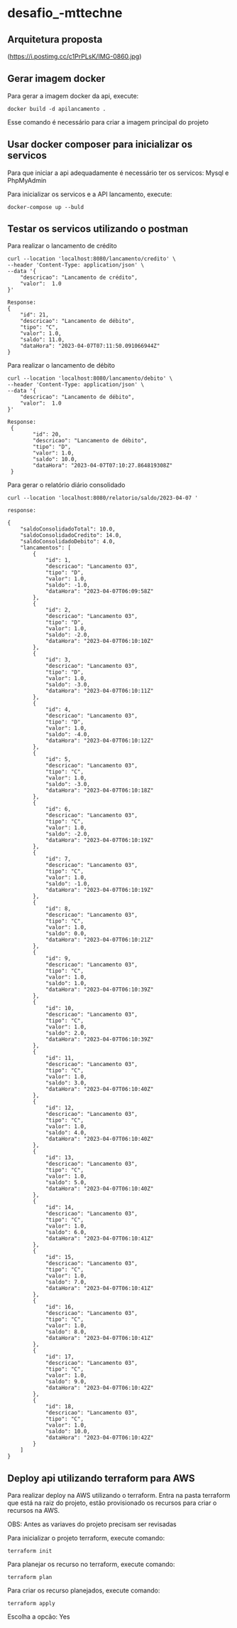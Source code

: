 # desafio_-mttechne

## Arquitetura proposta 

(https://i.postimg.cc/c1PrPLsK/IMG-0860.jpg)

## Gerar imagem docker

Para gerar a imagem docker da api, execute:

    docker build -d apilancamento .

Esse comando é necessário para criar a imagem principal do projeto

## Usar docker composer para inicializar os servicos

Para que iniciar a api adequadamente é necessário ter os servicos: Mysql e PhpMyAdmin 

Para inicializar os servicos e a API lancamento, execute:

    docker-compose up --buld 


## Testar os servicos utilizando o postman 

Para realizar o lancamento de crédito 

    curl --location 'localhost:8080/lancamento/credito' \
    --header 'Content-Type: application/json' \
    --data '{
        "descricao": "Lancamento de crédito",
        "valor":  1.0
    }'

    Response: 
    {
        "id": 21,
        "descricao": "Lancamento de débito",
        "tipo": "C",
        "valor": 1.0,
        "saldo": 11.0,
        "dataHora": "2023-04-07T07:11:50.091066944Z"
    }

Para realizar o lancamento de débito 

   
    curl --location 'localhost:8080/lancamento/debito' \
    --header 'Content-Type: application/json' \
    --data '{
        "descricao": "Lancamento de débito",
        "valor":  1.0
    }'

    Response: 
     {
            "id": 20,
            "descricao": "Lancamento de débito",
            "tipo": "D",
            "valor": 1.0,
            "saldo": 10.0,
            "dataHora": "2023-04-07T07:10:27.864819308Z"
     }      


Para gerar o relatório diário consolidado 

    curl --location 'localhost:8080/relatorio/saldo/2023-04-07 '

    response: 

    {
        "saldoConsolidadoTotal": 10.0,
        "saldoConsolidadoCredito": 14.0,
        "saldoConsolidadoDebito": 4.0,
        "lancamentos": [
            {
                "id": 1,
                "descricao": "Lancamento 03",
                "tipo": "D",
                "valor": 1.0,
                "saldo": -1.0,
                "dataHora": "2023-04-07T06:09:58Z"
            },
            {
                "id": 2,
                "descricao": "Lancamento 03",
                "tipo": "D",
                "valor": 1.0,
                "saldo": -2.0,
                "dataHora": "2023-04-07T06:10:10Z"
            },
            {
                "id": 3,
                "descricao": "Lancamento 03",
                "tipo": "D",
                "valor": 1.0,
                "saldo": -3.0,
                "dataHora": "2023-04-07T06:10:11Z"
            },
            {
                "id": 4,
                "descricao": "Lancamento 03",
                "tipo": "D",
                "valor": 1.0,
                "saldo": -4.0,
                "dataHora": "2023-04-07T06:10:12Z"
            },
            {
                "id": 5,
                "descricao": "Lancamento 03",
                "tipo": "C",
                "valor": 1.0,
                "saldo": -3.0,
                "dataHora": "2023-04-07T06:10:18Z"
            },
            {
                "id": 6,
                "descricao": "Lancamento 03",
                "tipo": "C",
                "valor": 1.0,
                "saldo": -2.0,
                "dataHora": "2023-04-07T06:10:19Z"
            },
            {
                "id": 7,
                "descricao": "Lancamento 03",
                "tipo": "C",
                "valor": 1.0,
                "saldo": -1.0,
                "dataHora": "2023-04-07T06:10:19Z"
            },
            {
                "id": 8,
                "descricao": "Lancamento 03",
                "tipo": "C",
                "valor": 1.0,
                "saldo": 0.0,
                "dataHora": "2023-04-07T06:10:21Z"
            },
            {
                "id": 9,
                "descricao": "Lancamento 03",
                "tipo": "C",
                "valor": 1.0,
                "saldo": 1.0,
                "dataHora": "2023-04-07T06:10:39Z"
            },
            {
                "id": 10,
                "descricao": "Lancamento 03",
                "tipo": "C",
                "valor": 1.0,
                "saldo": 2.0,
                "dataHora": "2023-04-07T06:10:39Z"
            },
            {
                "id": 11,
                "descricao": "Lancamento 03",
                "tipo": "C",
                "valor": 1.0,
                "saldo": 3.0,
                "dataHora": "2023-04-07T06:10:40Z"
            },
            {
                "id": 12,
                "descricao": "Lancamento 03",
                "tipo": "C",
                "valor": 1.0,
                "saldo": 4.0,
                "dataHora": "2023-04-07T06:10:40Z"
            },
            {
                "id": 13,
                "descricao": "Lancamento 03",
                "tipo": "C",
                "valor": 1.0,
                "saldo": 5.0,
                "dataHora": "2023-04-07T06:10:40Z"
            },
            {
                "id": 14,
                "descricao": "Lancamento 03",
                "tipo": "C",
                "valor": 1.0,
                "saldo": 6.0,
                "dataHora": "2023-04-07T06:10:41Z"
            },
            {
                "id": 15,
                "descricao": "Lancamento 03",
                "tipo": "C",
                "valor": 1.0,
                "saldo": 7.0,
                "dataHora": "2023-04-07T06:10:41Z"
            },
            {
                "id": 16,
                "descricao": "Lancamento 03",
                "tipo": "C",
                "valor": 1.0,
                "saldo": 8.0,
                "dataHora": "2023-04-07T06:10:41Z"
            },
            {
                "id": 17,
                "descricao": "Lancamento 03",
                "tipo": "C",
                "valor": 1.0,
                "saldo": 9.0,
                "dataHora": "2023-04-07T06:10:42Z"
            },
            {
                "id": 18,
                "descricao": "Lancamento 03",
                "tipo": "C",
                "valor": 1.0,
                "saldo": 10.0,
                "dataHora": "2023-04-07T06:10:42Z"
            }
        ]
    }

## Deploy api utilizando terraform para AWS

Para realizar deploy na AWS utilizando o terraform. Entra na pasta terraform que está na raiz do projeto, estão provisionado os recursos para criar o recursos na AWS. 

OBS: Antes as variaves do projeto precisam ser revisadas

Para inicializar o projeto terraform, execute comando: 

    terraform init 

Para planejar os recurso no terraform, execute comando: 

    terraform plan

Para criar os recurso planejados, execute comando: 

    terraform apply

Escolha a opcão: Yes 




